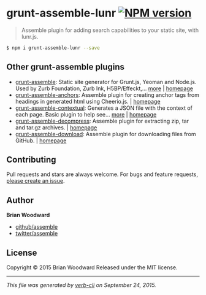 # grunt-assemble-lunr [![NPM version](https://badge.fury.io/js/grunt-assemble-lunr.svg)](http://badge.fury.io/js/grunt-assemble-lunr)

> Assemble plugin for adding search capabilities to your static site, with lunr.js.

```sh
$ npm i grunt-assemble-lunr --save
```

## Other grunt-assemble plugins

* [grunt-assemble](https://www.npmjs.com/package/grunt-assemble): Static site generator for Grunt.js, Yeoman and Node.js. Used by Zurb Foundation, Zurb Ink, H5BP/Effeckt,… [more](https://www.npmjs.com/package/grunt-assemble) | [homepage](http://assemble.io)
* [grunt-assemble-anchors](https://www.npmjs.com/package/grunt-assemble-anchors): Assemble plugin for creating anchor tags from headings in generated html using Cheerio.js. | [homepage](https://github.com/assemble/grunt-assemble-anchors)
* [grunt-assemble-contextual](https://www.npmjs.com/package/grunt-assemble-contextual): Generates a JSON file with the context of each page. Basic plugin to help see… [more](https://www.npmjs.com/package/grunt-assemble-contextual) | [homepage](https://github.com/assemble/grunt-assemble-contextual)
* [grunt-assemble-decompress](https://www.npmjs.com/package/grunt-assemble-decompress): Assemble plugin for extracting zip, tar and tar.gz archives. | [homepage](https://github.com/assemble/grunt-assemble-decompress)
* [grunt-assemble-download](https://www.npmjs.com/package/grunt-assemble-download): Assemble plugin for downloading files from GitHub. | [homepage](https://github.com/assemble/grunt-assemble-download)

## Contributing

Pull requests and stars are always welcome. For bugs and feature requests, [please create an issue](https://github.com/assemble/grunt-assemble-lunr/issues/new).

## Author

**Brian Woodward**

+ [github/assemble](https://github.com/assemble)
+ [twitter/assemble](http://twitter.com/assemble)

## License

Copyright © 2015 Brian Woodward
Released under the MIT license.

***

_This file was generated by [verb-cli](https://github.com/assemble/verb-cli) on September 24, 2015._